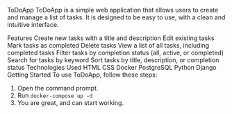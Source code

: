 ToDoApp
ToDoApp is a simple web application that allows users to create and manage a list of tasks. It is designed to be easy to use, with a clean and intuitive interface.

Features
Create new tasks with a title and description
Edit existing tasks
Mark tasks as completed
Delete tasks
View a list of all tasks, including completed tasks
Filter tasks by completion status (all, active, or completed)
Search for tasks by keyword
Sort tasks by title, description, or completion status
Technologies Used
HTML
CSS
Docker
PostgreSQL
Python
Django
Getting Started
To use ToDoApp, follow these steps:

1. Open the command prompt.
2. Run `docker-compose up -d`
3. You are great, and can start working.

